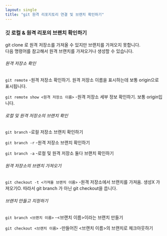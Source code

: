 ```yaml
---
layout: single
title: "git 원격 리포지토리 연결 및 브랜치 확인하기"
---
```

### 깃 로컬 & 원격 리포의 브랜치 확인하기

git clone 로 원격 저장소를 가져올 수 있지만 브랜치를 가져오지 못합니다.<br>
다음 명령어를 참고해서 원격 브랜치를 가져오거나 생성할 수 있습니다.

###### 원격 저장소 확인
`git remote`
-원격 저장소 확인하기. 원격 저장소 이름을 표시하는데 보통 origin으로 표시됩니다.

`git remote show <원격 저장소 이름>`
-원격 저장소 세부 정보 확인하기. 보통 origin입니다.

###### 로컬 및 원격 저장소의 브랜치 확인
`git branch`
-로컬 저장소 브랜치 확인하기

`git branch -r`
-원격 저장소 브랜치 확인하기

`git branch -a`
-로컬 및 원격 저장소 둘다 브랜치 확인하기

###### 원격 저장소의 브랜치 가져오기
`git checkout -t <가져올 브랜치 이름>`
-원격 저장소에서 브랜치를 가져옴. 생성X 가져오기O. 따라서 git branch 가 아닌 git checkout을 씁니다.

###### 브랜치 만들고 지정하기
`git branch <브랜치 이름>`
-<브랜치 이름>이라는 브랜치 만들기

`git checkout <브랜치 이름>`
-만들어진 <브랜치 이름>의 브랜치로 체크아웃하기

